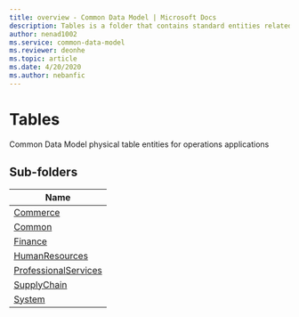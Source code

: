 ```yaml
---
title: overview - Common Data Model | Microsoft Docs
description: Tables is a folder that contains standard entities related to the Common Data Model.
author: nenad1002
ms.service: common-data-model
ms.reviewer: deonhe
ms.topic: article
ms.date: 4/20/2020
ms.author: nebanfic
---
```


# Tables

Common Data Model physical table entities for operations applications  

## Sub-folders

|Name|
|---|
|[Commerce](Commerce/overview.md)|
|[Common](Common/overview.md)|
|[Finance](Finance/overview.md)|
|[HumanResources](HumanResources/overview.md)|
|[ProfessionalServices](ProfessionalServices/overview.md)|
|[SupplyChain](SupplyChain/overview.md)|
|[System](System/overview.md)|



